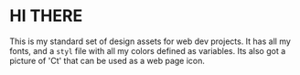 # HI THERE

This is my standard set of design assets for web dev projects. It has all my fonts, and a `styl` file with all my colors defined as variables. Its also got a picture of 'Ct' that can be used as a web page icon.